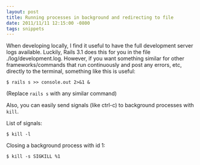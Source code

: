```yaml
---
layout: post
title: Running processes in background and redirecting to file
date: 2011/11/11 12:15:00 -0800
tags: snippets
---
```



When developing locally, I find it useful to have the full development server 
logs available. Luckily, Rails 3.1 does this for you in the file ./log/development.log. 
However, if you want something similar for other frameworks/commands that run 
continuously and post any errors, etc, directly to the terminal, something 
like this is useful:

```
$ rails s >> console.out 2>&1 &
```

(Replace `rails s` with any similar command)

Also, you can easily send signals (like ctrl-c) to background processes with 
`kill`.

List of signals:

```
$ kill -l
```

Closing a background process with id 1:

```
$ kill -s SIGKILL %1
```



